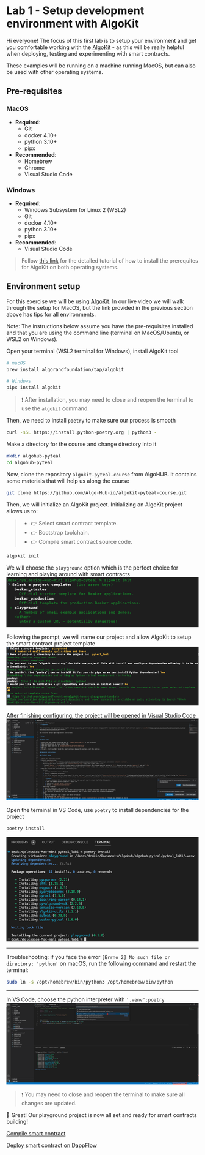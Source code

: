 # Lab 1 - Setup development environment with AlgoKit

Hi everyone! The focus of this first lab is to setup your environment and get you comfortable working with the [AlgoKit](https://developer.algorand.org/algokit/) - as this will be really helpful when deploying, testing and experimenting with smart contracts.

These examples will be running on a machine running MacOS, but can also be used with other operating systems.

## Pre-requisites

### MacOS

- **Required**:
  - Git
  - docker 4.10+
  - python 3.10+
  - pipx
- **Recommended**:
  - Homebrew
  - Chrome
  - Visual Studio Code

### Windows

- **Required**:
  - Windows Subsystem for Linux 2 (WSL2)
  - Git
  - docker 4.10+
  - python 3.10+
  - pipx
- **Recommended**:
  - Visual Studio Code

> Follow [this link](https://developer.algorand.org/algokit/) for the detailed tutorial of how to install the prerequites for AlgoKit on both operating systems.

## Environment setup

For this exercise we will be using [AlgoKit](https://developer.algorand.org/algokit/). In our live video we will walk through the setup for MacOS, but the link provided in the previous section above has tips for all environments.

Note: The instructions below assume you have the pre-requisites installed and that you are using the command line (terminal on MacOS/Ubuntu, or WSL2 on Windows).

Open your terminal (WSL2 terminal for Windows), install AlgoKit tool

```bash
# macOS
brew install algorandfoundation/tap/algokit
```

```bash
# Windows
pipx install algokit
```

> :exclamation: After installation, you may need to close and reopen the terminal to use the `algokit` command.

Then, we need to install `poetry` to make sure our process is smooth

```bash
curl -sSL https://install.python-poetry.org | python3 -
```

Make a directory for the course and change directory into it

```bash
mkdir algohub-pyteal
cd algohub-pyteal
```

Now, clone the repository `algokit-pyteal-course` from AlgoHUB. It contains some materials that will help us along the course

```bash
git clone https://github.com/Algo-Hub-io/algokit-pyteal-course.git
```

Then, we will initialize an AlgoKit project. Initializing an AlgoKit project allows us to:

> - :point_right: Select smart contract template.
> - :point_right: Bootstrap toolchain.
> - :point_right: Compile smart contract source code.

```bash
algokit init
```

We will choose the `playground` option which is the perfect choice for learning and playing around with smart contracts
![choosing_smart_contract_template](./choose_template.png)

Following the prompt, we will name our project and allow AlgoKit to setup the smart contract project template
![config_smart_contract_project](./config_project.png)

After finishing configuring, the project will be opened in Visual Studio Code
![project_in_vscode](./project_vscode.png)

Open the terminal in VS Code, use `poetry` to install dependencies for the project

```bash
poetry install
```

![poetry_install](./poetry_install.png)

---

Troubleshooting: if you face the error `[Errno 2] No such file or directory: 'python'` on macOS, run the following command and restart the terminal:

```bash
sudo ln -s /opt/homebrew/bin/python3 /opt/homebrew/bin/python
```

---

In VS Code, choose the python interpreter with `'.venv':poetry`
![choose_python_interpreter](./choose_python_int.png)

> :exclamation: You may need to close and reopen the terminal to make sure all changes are updated.

:tada: Great! Our playground project is now all set and ready for smart contracts building!

[Compile smart contract](compile_smart_contract.md)

[Deploy smart contract on DappFlow](deploy_contract.md)
